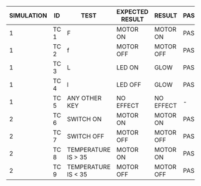 SIMULATION |  ID   | TEST | EXPECTED RESULT | RESULT  | PASS/FAIL |
|-------------| ----- | ----------- | --------------- | ------  | --------- |
| 1 |TC 1 |   F  |  MOTOR ON |  MOTOR  ON| PASS  |
| 1 |TC 2 |   f   |  MOTOR OFF  |  MOTOR OFF | PASS  |
| 1 |TC 3 |   L |  LED ON  | GLOW | PASS  |
| 1 |TC 4 |   l|  LED OFF | GLOW | PASS  |
| 1 |TC 5| ANY OTHER KEY|NO EFFECT|NO EFFECT|-|
| 2 |TC 6 |   SWITCH ON   |  MOTOR ON |  MOTOR ON | PASS  |
| 2 |TC 7 |   SWITCH OFF   |  MOTOR OFF |  MOTOR OFF | PASS  |
| 2 |TC 8 |   TEMPERATURE IS > 35   |  MOTOR ON |  MOTOR ON | PASS  |
| 2 |TC 9 |   TEMPERATURE IS < 35   |  MOTOR OFF |  MOTOR OFF | PASS  |
